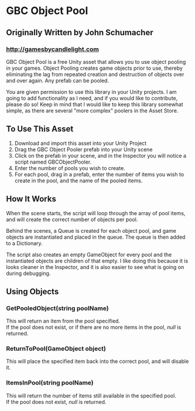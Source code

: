 # GBC Object Pool
## Originally Written by John Schumacher
### http://gamesbycandlelight.com

GBC Object Pool is a free Unity asset that allows you to use object pooling in your games. Object Pooling creates game objects prior to use, thereby eliminating the lag from repeated creation and destruction of objects over and over again.  Any prefab can be pooled.

You are given permission to use this library in your Unity projects.  I am going to add functionality as I need, and if you would like to contribute, please do so!  Keep in mind that I would like to keep this library somewhat simple, as there are several "more complex" poolers in the Asset Store.

## To Use This Asset
1. Download and import this asset into your Unity Project
2. Drag the GBC Object Pooler prefab into your Unity scene
3. Click on the prefab in your scene, and in the Inspector you will notice a script named GBCObjectPooler.
4. Enter the number of pools you wish to create.
5. For each pool, drag in a prefab, enter the number of items you wish to create in the pool, and the name of the pooled items.

## How It Works

When the scene starts, the script will loop through the array of pool items, and will create the correct number of objects per pool.

Behind the scenes, a Queue is created for each object pool, and game objects are instantiated and placed in the queue.  The queue is then added to a Dictionary.

The script also creates an empty GameObject for every pool and the instantiated objects are children of that empty.  I like doing this because it is looks cleaner in the Inspector, and it is also easier to see what is going on during debugging.

## Using Objects

### GetPooledObject(string poolName)
This will return an item from the pool specified.  
If the pool does not exist, or if there are no more items in the pool, _null_ is returned.

### ReturnToPool(GameObject object)  
This will place the specified item back into the correct pool, and will disable it.

### ItemsInPool(string poolName)  
This will return the number of items still available in the specified pool.  
If the pool does not exist, _null_ is returned.